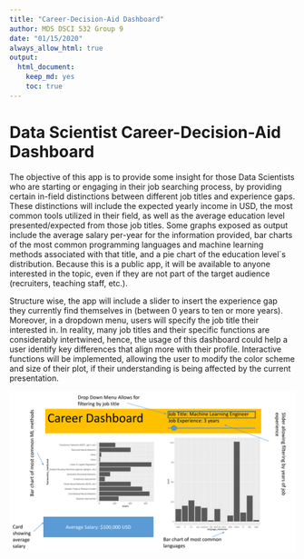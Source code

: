 ```yaml
---
title: "Career-Decision-Aid Dashboard"
author: MDS DSCI 532 Group 9
date: "01/15/2020"
always_allow_html: true
output: 
  html_document:
    keep_md: yes
    toc: true
---
```




# Data Scientist Career-Decision-Aid Dashboard




The objective of this app is to provide some insight for those Data Scientists who are starting or engaging in their job searching process, by providing certain in-field distinctions between different job titles and experience gaps. These distinctions will include the expected yearly income in USD, the most common tools utilized in their field, as well as the average education level presented/expected from those job titles. Some graphs exposed as output include the average salary per-year for the information provided, bar charts of the most common programming languages and machine learning methods associated with that title, and a pie chart of the education level´s distribution. Because this is a public app, it will be available to anyone interested in the topic, even if they are not part of the target audience (recruiters, teaching staff, etc.). 

Structure wise, the app will include a slider to insert the experience gap they currently find themselves in (between 0 years to ten or more years). Moreover, in a dropdown menu, users will specify the job title their interested in. In reality, many job titles and their specific functions are considerably intertwined, hence, the usage of this dashboard could help a user identify key differences that align more with their profile. Interactive functions will be implemented, allowing the user to modify the color scheme and size of their plot, if their understanding is being affected by the current presentation.





![dashboard](figures/dashboard_proposal.png)
